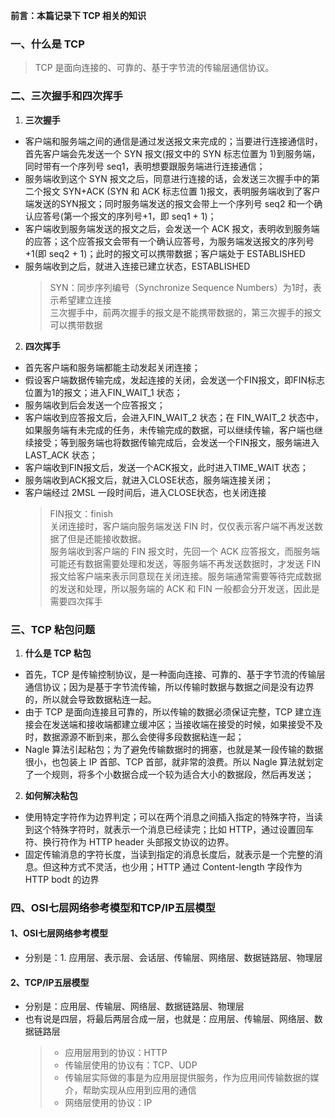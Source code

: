 **前言：本篇记录下 TCP 相关的知识**

### 一、什么是 TCP
> TCP 是面向连接的、可靠的、基于字节流的传输层通信协议。
### 二、三次握手和四次挥手
1. **三次握手**
  * 客户端和服务端之间的通信是通过发送报文来完成的；当要进行连接通信时，首先客户端会先发送一个 SYN 报文(报文中的 SYN 标志位置为 1)到服务端，同时带有一个序列号 seq1，表明想要跟服务端进行连接通信；
  * 服务端收到这个 SYN 报文之后，同意进行连接的话，会发送三次握手中的第二个报文 SYN+ACK (SYN 和 ACK 标志位置 1)报文，表明服务端收到了客户端发送的SYN报文；同时服务端发送的报文会带上一个序列号 seq2 和一个确认应答号(第一个报文的序列号+1，即 seq1 + 1)；
  * 客户端收到服务端发送的报文之后，会发送一个 ACK 报文，表明收到服务端的应答；这个应答报文会带有一个确认应答号，为服务端发送报文的序列号 +1(即 seq2 + 1)；此时的报文可以携带数据；客户端处于 ESTABLISHED
  * 服务端收到之后，就进入连接已建立状态，ESTABLISHED
    > SYN：同步序列编号（Synchronize Sequence Numbers）为1时，表示希望建立连接    
    > 三次握手中，前两次握手的报文是不能携带数据的，第三次握手的报文可以携带数据

2. **四次挥手**
  * 首先客户端和服务端都能主动发起关闭连接；
  * 假设客户端数据传输完成，发起连接的关闭，会发送一个FIN报文，即FIN标志位置为1的报文；进入FIN_WAIT_1 状态；
  * 服务端收到后会发送一个应答报文；
  * 客户端收到应答报文后，会进入FIN_WAIT_2 状态；在 FIN_WAIT_2 状态中，如果服务端有未完成的任务，未传输完成的数据，可以继续传输，客户端也继续接受；等到服务端也将数据传输完成后，会发送一个FIN报文，服务端进入LAST_ACK 状态；
  * 客户端收到FIN报文后，发送一个ACK报文，此时进入TIME_WAIT 状态；
  * 服务端收到ACK报文后，就进入CLOSE状态，服务端连接关闭；
  * 客户端经过 2MSL 一段时间后，进入CLOSE状态，也关闭连接
    > FIN报文：finish   
    关闭连接时，客户端向服务端发送 FIN 时，仅仅表示客户端不再发送数据了但是还能接收数据。   
    服务端收到客户端的 FIN 报文时，先回一个 ACK 应答报文，而服务端可能还有数据需要处理和发送，等服务端不再发送数据时，才发送 FIN 报文给客户端来表示同意现在关闭连接。服务端通常需要等待完成数据的发送和处理，所以服务端的 ACK 和 FIN 一般都会分开发送，因此是需要四次挥手
### 三、TCP 粘包问题
1. **什么是 TCP 粘包**
  * 首先，TCP 是传输控制协议，是一种面向连接、可靠的、基于字节流的传输层通信协议；因为是基于字节流传输，所以传输时数据与数据之间是没有边界的，所以就会导致数据粘连一起。
  * 由于 TCP 是面向连接且可靠的，所以传输的数据必须保证完整，TCP 建立连接会在发送端和接收端都建立缓冲区；当接收端在接受的时候，如果接受不及时，数据源源不断到来，那么会使得多段数据粘连一起；
  * Nagle 算法引起粘包；为了避免传输数据时的拥塞，也就是某一段传输的数据很小，也包装上 IP 首部、TCP 首部，就非常的浪费。所以 Nagle 算法就划定了一个规则，将多个小数据合成一个较为适合大小的数据段，然后再发送；
2. **如何解决粘包**
  * 使用特定字符作为边界判定；可以在两个消息之间插入指定的特殊字符，当读到这个特殊字符时，就表示一个消息已经读完；比如 HTTP，通过设置回车符、换行符作为 HTTP header 头部报文协议的边界。
  * 固定传输消息的字符长度，当读到指定的消息长度后，就表示是一个完整的消息。但这种方式不灵活，也少用；HTTP 通过 Content-length 字段作为 HTTP bodt 的边界
### 四、OSI七层网络参考模型和TCP/IP五层模型

#### 1、OSI七层网络参考模型
* 分别是：1. 应用层、表示层、会话层、传输层、网络层、数据链路层、物理层
#### 2、TCP/IP五层模型
* 分别是：应用层、传输层、网络层、数据链路层、物理层
* 也有说是四层，将最后两层合成一层，也就是：应用层、传输层、网络层、数据链路层
  > * 应用层用到的协议：HTTP
  > * 传输层使用的协议有：TCP、UDP
  > * 传输层实际做的事是为应用层提供服务，作为应用间传输数据的媒介，帮助实现从应用到应用的通信
  > * 网络层使用的协议：IP